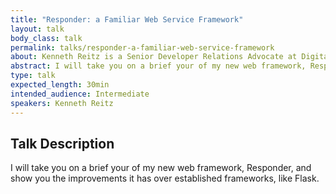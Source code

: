 ```yaml
---
title: "Responder: a Familiar Web Service Framework"
layout: talk
body_class: talk
permalink: talks/responder-a-familiar-web-service-framework
about: Kenneth Reitz is a Senior Developer Relations Advocate at Digital Ocean and a Fellow at the Python Software Foundation. Kenneth focuses on software development, photography, and music production. He is well known for his many open source software projects, specifically Requests&#58; HTTP for Humans.
abstract: I will take you on a brief your of my new web framework, Responder, and show you the improvements it has over established frameworks, like Flask.
type: talk
expected_length: 30min
intended_audience: Intermediate
speakers: Kenneth Reitz
---
```


## Talk Description

I will take you on a brief your of my new web framework, Responder, and show you the improvements it has over established frameworks, like Flask.
